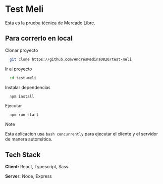 # Test Meli

Esta es la prueba técnica de Mercado Libre.


## Para correrlo en local

Clonar proyecto

```bash
  git clone https://github.com/AndresMedina0820/test-meli
```

Ir al proyecto

```bash
  cd test-meli
```

Instalar dependencias

```bash
  npm install
```

Ejecutar

```bash
  npm run start
```

> [!NOTE]
> Esta aplicacion usa ```bash concurrently``` para ejecutar el cliente y el servidor de manera automática.

## Tech Stack

**Client:** React, Typescript, Sass

**Server:** Node, Express

